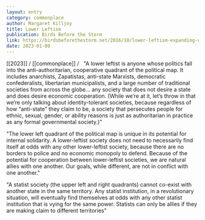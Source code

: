 ```yaml
---
layout: entry
category: commonplace
author: Margaret Killjoy
title: Lower Leftism
publication: Birds Before the Storm
link: https://birdsbeforethestorm.net/2016/10/lower-leftism-expanding-upon-the-political-map/
date: 2023-01-09
---
```


[[2023]] / [[commonplace]] / 
 
"A lower leftist is anyone whose politics fall into the anti-authoritarian, cooperative quadrant of the political map. It includes anarchists, Zapatistas, anti-state Marxists, democratic confederalists, libertarian municipalists, and a large number of traditional societies from across the globe… any society that does not desire a state and does desire economic cooperation. (While we’re at it, let’s throw in that we’re only talking about identity-tolerant societies, because regardless of how “anti-state” they claim to be, a society that persecutes people for ethnic, sexual, gender, or ability reasons is just as authoritarian in practice as any formal governmental society.)"

"The lower left quadrant of the political map is unique in its potential for internal solidarity. A lower-leftist society does not need to necessarily find itself at odds with any other lower-leftist society, because there are no borders to police and no economic monopoly to defend. Because of the potential for cooperation between lower-leftist societies, we are natural allies with one another. Our goals, while different, are not in conflict with one another."

"A statist society (the upper left and right quadrants) cannot co-exist with another state in the same territory. Any statist institution, in a revolutionary situation, will eventually find themselves at odds with any other statist institution that is vying for the same power. Statists can only be allies if they are making claim to different territories"
